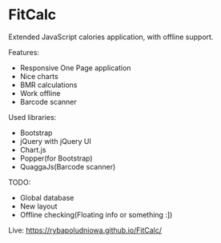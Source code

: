 # FitCalc
Extended JavaScript calories application, with offline support. 

Features:
- Responsive One Page application
- Nice charts
- BMR calculations
- Work offline
- Barcode scanner

Used libraries:
- Bootstrap
- jQuery with jQuery UI
- Chart.js
- Popper(for Bootstrap)
- QuaggaJs(Barcode scanner)

TODO:
- Global database
- New layout
- Offline checking(Floating info or something :])


Live: https://rybapoludniowa.github.io/FitCalc/

